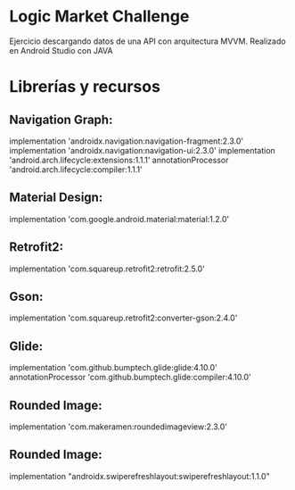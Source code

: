 # Logic Market Challenge

Ejercicio descargando datos de una API con arquitectura MVVM.
Realizado en Android Studio con JAVA

Librerías y recursos
===========

## Navigation Graph:
implementation 'androidx.navigation:navigation-fragment:2.3.0'
implementation 'androidx.navigation:navigation-ui:2.3.0'
implementation 'android.arch.lifecycle:extensions:1.1.1'
annotationProcessor 'android.arch.lifecycle:compiler:1.1.1'
    
## Material Design:
implementation 'com.google.android.material:material:1.2.0'  

## Retrofit2:
implementation 'com.squareup.retrofit2:retrofit:2.5.0'

## Gson:
implementation 'com.squareup.retrofit2:converter-gson:2.4.0'

## Glide:
implementation 'com.github.bumptech.glide:glide:4.10.0'
annotationProcessor 'com.github.bumptech.glide:compiler:4.10.0'

## Rounded Image:
implementation 'com.makeramen:roundedimageview:2.3.0'

## Rounded Image:
implementation "androidx.swiperefreshlayout:swiperefreshlayout:1.1.0"
